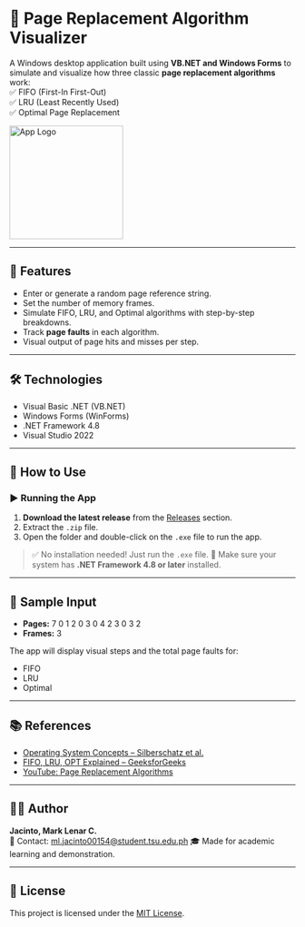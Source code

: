 # 🧠 Page Replacement Algorithm Visualizer

A Windows desktop application built using **VB.NET and Windows Forms** to simulate and visualize how three classic **page replacement algorithms** work:  
✅ FIFO (First-In First-Out)  
✅ LRU (Least Recently Used)  
✅ Optimal Page Replacement

<img src="A_logo_for_a_Page_Replacement_Algorithm_Visualizer.png" alt="App Logo" width="200"/>

---

## 🚀 Features

- Enter or generate a random page reference string.
- Set the number of memory frames.
- Simulate FIFO, LRU, and Optimal algorithms with step-by-step breakdowns.
- Track **page faults** in each algorithm.
- Visual output of page hits and misses per step.

---

## 🛠 Technologies

- Visual Basic .NET (VB.NET)
- Windows Forms (WinForms)
- .NET Framework 4.8
- Visual Studio 2022

---

## 📝 How to Use

### ▶️ Running the App

1. **Download the latest release** from the [Releases](https://github.com/yourusername/PageReplacementVisualizer/releases) section.
2. Extract the `.zip` file.
3. Open the folder and double-click on the `.exe` file to run the app.

> ✅ No installation needed! Just run the `.exe` file.
> 📌 Make sure your system has **.NET Framework 4.8 or later** installed.

---

## 🧪 Sample Input

- **Pages:** 7 0 1 2 0 3 0 4 2 3 0 3 2  
- **Frames:** 3  

The app will display visual steps and the total page faults for:
- FIFO
- LRU
- Optimal

---

## 📚 References

- [Operating System Concepts – Silberschatz et al.](https://www.os-book.com/)
- [FIFO, LRU, OPT Explained – GeeksforGeeks](https://www.geeksforgeeks.org/page-replacement-algorithms-in-operating-systems/)
- [YouTube: Page Replacement Algorithms](https://www.youtube.com/results?search_query=page+replacement+algorithms)

---

## 🧑‍💻 Author

**Jacinto, Mark Lenar C.**  
📧 Contact: ml.jacinto00154@student.tsu.edu.ph
🎓 Made for academic learning and demonstration.

---

## 📄 License

This project is licensed under the [MIT License](LICENSE).
